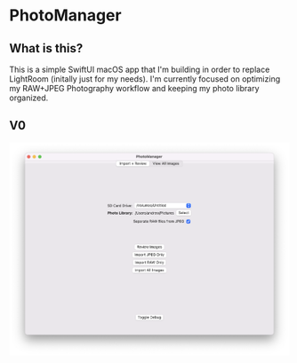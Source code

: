 # PhotoManager

## What is this?
This is a simple SwiftUI macOS app that I'm building in order to replace LightRoom (initally just for my needs). I'm currently focused on optimizing my RAW+JPEG Photography workflow and keeping my photo library organized.

## V0
![Demo Image](Resources/demo.png)
